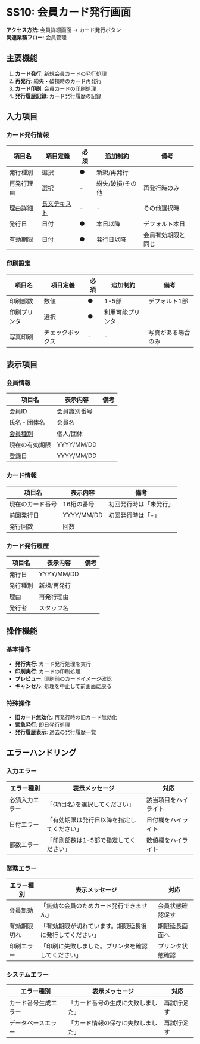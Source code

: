 # SS10: 会員カード発行画面

**アクセス方法**: 会員詳細画面 → カード発行ボタン  
**関連業務フロー**: 会員管理

## 主要機能
1. **カード発行**: 新規会員カードの発行処理
2. **再発行**: 紛失・破損時のカード再発行
3. **カード印刷**: 会員カードの印刷処理
4. **発行履歴記録**: カード発行履歴の記録

## 入力項目

### カード発行情報
| 項目名 | 項目定義 | 必須 | 追加制約 | 備考 |
|--------|----------|----|---------|----- |
| 発行種別 | 選択 | ● | 新規/再発行 | |
| 再発行理由 | 選択 | - | 紛失/破損/その他 | 再発行時のみ |
| 理由詳細 | [長文テキスト](02_基本設計/0202_項目定義一覧/項目定義一覧.md#長文テキスト) | - | - | その他選択時 |
| 発行日 | 日付 | ● | 本日以降 | デフォルト本日 |
| 有効期限 | 日付 | ● | 発行日以降 | 会員有効期限と同じ |

### 印刷設定
| 項目名 | 項目定義 | 必須 | 追加制約 | 備考 |
|--------|----------|----|---------|----- |
| 印刷部数 | 数値 | ● | 1-5部 | デフォルト1部 |
| 印刷プリンタ | 選択 | ● | 利用可能プリンタ | |
| 写真印刷 | チェックボックス | - | - | 写真がある場合のみ |

## 表示項目

### 会員情報
| 項目名 | 表示内容 | 備考 |
|--------|----------|------|
| 会員ID | 会員識別番号 | |
| 氏名・団体名 | 会員名 | |
| [会員種別](02_基本設計/0202_項目定義一覧/項目定義一覧.md#会員種別) | 個人/団体 | |
| 現在の有効期限 | YYYY/MM/DD | |
| 登録日 | YYYY/MM/DD | |

### カード情報
| 項目名 | 表示内容 | 備考 |
|--------|----------|------|
| 現在のカード番号 | 16桁の番号 | 初回発行時は「未発行」 |
| 前回発行日 | YYYY/MM/DD | 初回発行時は「-」 |
| 発行回数 | 回数 | |

### カード発行履歴
| 項目名 | 表示内容 | 備考 |
|--------|----------|------|
| 発行日 | YYYY/MM/DD | |
| 発行種別 | 新規/再発行 | |
| 理由 | 再発行理由 | |
| 発行者 | スタッフ名 | |

## 操作機能

### 基本操作
- **発行実行**: カード発行処理を実行
- **印刷実行**: カードの印刷処理
- **プレビュー**: 印刷前のカードイメージ確認
- **キャンセル**: 処理を中止して前画面に戻る

### 特殊操作
- **旧カード無効化**: 再発行時の旧カード無効化
- **緊急発行**: 即日発行処理
- **発行履歴表示**: 過去の発行履歴一覧

## エラーハンドリング

### 入力エラー
| エラー種別 | 表示メッセージ | 対応 |
|-----------|---------------|-----|
| 必須入力エラー | 「{項目名}を選択してください」 | 該当項目をハイライト |
| 日付エラー | 「有効期限は発行日以降を指定してください」 | 日付欄をハイライト |
| 部数エラー | 「印刷部数は1-5部で指定してください」 | 数値欄をハイライト |

### 業務エラー
| エラー種別 | 表示メッセージ | 対応 |
|-----------|---------------|-----|
| 会員無効 | 「無効な会員のためカード発行できません」 | 会員状態確認促す |
| 有効期限切れ | 「有効期限が切れています。期限延長後に発行してください」 | 期限延長画面へ |
| 印刷エラー | 「印刷に失敗しました。プリンタを確認してください」 | プリンタ状態確認 |

### システムエラー
| エラー種別 | 表示メッセージ | 対応 |
|-----------|---------------|-----|
| カード番号生成エラー | 「カード番号の生成に失敗しました」 | 再試行促す |
| データベースエラー | 「カード情報の保存に失敗しました」 | 再試行促す |